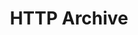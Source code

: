 ---
git: https://github.com/HTTPArchive
logohandle: httparchive
sort: httparchive
title: HTTP Archive
twitter: https://x.com/HTTPArchive
website: https://httparchive.org/
---